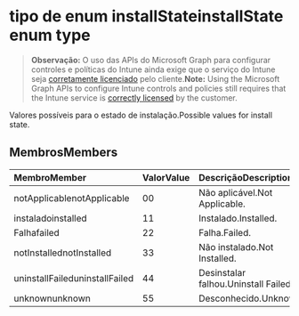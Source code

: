 # <a name="installstate-enum-type"></a><span data-ttu-id="7bb18-101">tipo de enum installState</span><span class="sxs-lookup"><span data-stu-id="7bb18-101">installState enum type</span></span>

> <span data-ttu-id="7bb18-102">**Observação:** O uso das APIs do Microsoft Graph para configurar controles e políticas do Intune ainda exige que o serviço do Intune seja [corretamente licenciado](https://go.microsoft.com/fwlink/?linkid=839381) pelo cliente.</span><span class="sxs-lookup"><span data-stu-id="7bb18-102">**Note:** Using the Microsoft Graph APIs to configure Intune controls and policies still requires that the Intune service is [correctly licensed](https://go.microsoft.com/fwlink/?linkid=839381) by the customer.</span></span>

<span data-ttu-id="7bb18-103">Valores possíveis para o estado de instalação.</span><span class="sxs-lookup"><span data-stu-id="7bb18-103">Possible values for install state.</span></span>
## <a name="members"></a><span data-ttu-id="7bb18-104">Membros</span><span class="sxs-lookup"><span data-stu-id="7bb18-104">Members</span></span>
|<span data-ttu-id="7bb18-105">Membro</span><span class="sxs-lookup"><span data-stu-id="7bb18-105">Member</span></span>|<span data-ttu-id="7bb18-106">Valor</span><span class="sxs-lookup"><span data-stu-id="7bb18-106">Value</span></span>|<span data-ttu-id="7bb18-107">Descrição</span><span class="sxs-lookup"><span data-stu-id="7bb18-107">Description</span></span>|
|:---|:---|:---|
|<span data-ttu-id="7bb18-108">notApplicable</span><span class="sxs-lookup"><span data-stu-id="7bb18-108">notApplicable</span></span>|<span data-ttu-id="7bb18-109">0</span><span class="sxs-lookup"><span data-stu-id="7bb18-109">0</span></span>|<span data-ttu-id="7bb18-110">Não aplicável.</span><span class="sxs-lookup"><span data-stu-id="7bb18-110">Not Applicable.</span></span>|
|<span data-ttu-id="7bb18-111">instalado</span><span class="sxs-lookup"><span data-stu-id="7bb18-111">installed</span></span>|<span data-ttu-id="7bb18-112">1</span><span class="sxs-lookup"><span data-stu-id="7bb18-112">1</span></span>|<span data-ttu-id="7bb18-113">Instalado.</span><span class="sxs-lookup"><span data-stu-id="7bb18-113">Installed.</span></span>|
|<span data-ttu-id="7bb18-114">Falha</span><span class="sxs-lookup"><span data-stu-id="7bb18-114">failed</span></span>|<span data-ttu-id="7bb18-115">2</span><span class="sxs-lookup"><span data-stu-id="7bb18-115">2</span></span>|<span data-ttu-id="7bb18-116">Falha.</span><span class="sxs-lookup"><span data-stu-id="7bb18-116">Failed.</span></span>|
|<span data-ttu-id="7bb18-117">notInstalled</span><span class="sxs-lookup"><span data-stu-id="7bb18-117">notInstalled</span></span>|<span data-ttu-id="7bb18-118">3</span><span class="sxs-lookup"><span data-stu-id="7bb18-118">3</span></span>|<span data-ttu-id="7bb18-119">Não instalado.</span><span class="sxs-lookup"><span data-stu-id="7bb18-119">Not Installed.</span></span>|
|<span data-ttu-id="7bb18-120">uninstallFailed</span><span class="sxs-lookup"><span data-stu-id="7bb18-120">uninstallFailed</span></span>|<span data-ttu-id="7bb18-121">4</span><span class="sxs-lookup"><span data-stu-id="7bb18-121">4</span></span>|<span data-ttu-id="7bb18-122">Desinstalar falhou.</span><span class="sxs-lookup"><span data-stu-id="7bb18-122">Uninstall Failed.</span></span>|
|<span data-ttu-id="7bb18-123">unknown</span><span class="sxs-lookup"><span data-stu-id="7bb18-123">unknown</span></span>|<span data-ttu-id="7bb18-124">5</span><span class="sxs-lookup"><span data-stu-id="7bb18-124">5</span></span>|<span data-ttu-id="7bb18-125">Desconhecido.</span><span class="sxs-lookup"><span data-stu-id="7bb18-125">Unknown.</span></span>|



